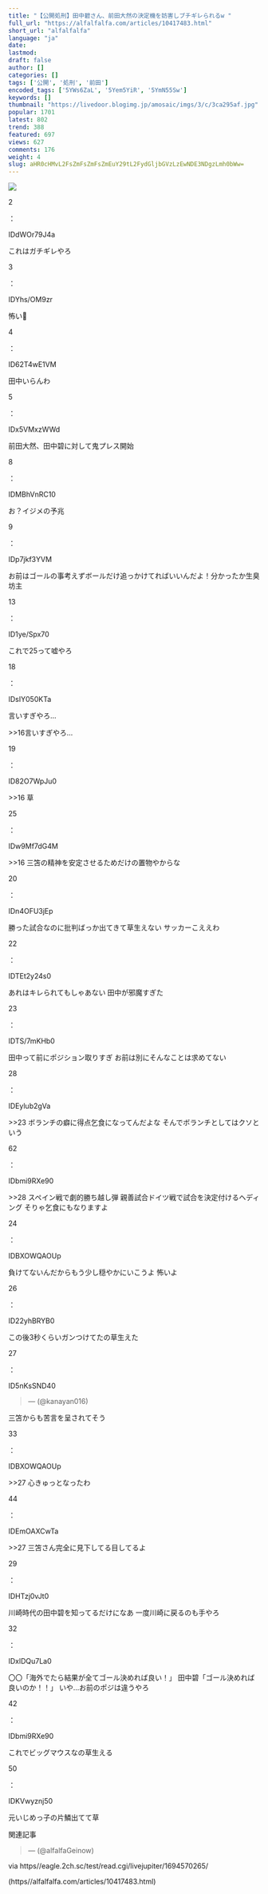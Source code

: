 ```yaml
---
title: "【公開処刑】田中碧さん、前田大然の決定機を妨害しブチギレられるw "
full_url: "https://alfalfalfa.com/articles/10417483.html"
short_url: "alfalfalfa"
language: "ja"
date: 
lastmod: 
draft: false
author: []
categories: []
tags: ['公開', '処刑', '前田']
encoded_tags: ['5YWs6ZaL', '5Yem5YiR', '5YmN55Sw']
keywords: []
thumbnail: "https://livedoor.blogimg.jp/amosaic/imgs/3/c/3ca295af.jpg"
popular: 1701
latest: 802
trend: 388
featured: 697
views: 627
comments: 176
weight: 4
slug: aHR0cHMvL2FsZmFsZmFsZmEuY29tL2FydGljbGVzLzEwNDE3NDgzLmh0bWw=
---
```


![](https://livedoor.blogimg.jp/amosaic/imgs/3/c/3ca295af.jpg)

<div><p class='res_info'><p class='res_num'>2</p>：<p class='res_name'></p><p class='res_matome'><p class='res_id'>IDdWOr79J4a</p></p></p> <p class='res_body'>これはガチギレやろ</p> <p class='res_info'><p class='res_num'>3</p>：<p class='res_name'></p><p class='res_matome'><p class='res_id'>IDYhs/OM9zr</p></p></p> <p class='res_body'>怖い🥺</p> <p class='res_info'><p class='res_num'>4</p>：<p class='res_name'></p><p class='res_matome'><p class='res_id'>ID62T4wE1VM</p></p></p> <p class='res_body'>田中いらんわ</p> <p class='res_info'><p class='res_num'>5</p>：<p class='res_name'></p><p class='res_matome'><p class='res_id'>IDx5VMxzWWd</p></p></p> <p class='res_body'>前田大然、田中碧に対して鬼プレス開始</p> <p class='res_info'><p class='res_num'>8</p>：<p class='res_name'></p><p class='res_matome'><p class='res_id'>IDMBhVnRC10</p></p></p> <p class='res_body'>お？イジメの予兆</p> <p class='res_info'><p class='res_num'>9</p>：<p class='res_name'></p><p class='res_matome'><p class='res_id'>IDp7jkf3YVM</p></p></p> <p class='res_body'>お前はゴールの事考えずボールだけ追っかけてればいいんだよ！分かったか生臭坊主</p> <p class='res_info'><p class='res_num'>13</p>：<p class='res_name'></p><p class='res_matome'><p class='res_id'>ID1ye/Spx70</p></p></p> <p class='res_body'>これで25って嘘やろ</p> <p class='res_info'><p class='res_num'>18</p>：<p class='res_name'></p><p class='res_matome'><p class='res_id'>IDsIY050KTa</p></p></p> 言いすぎやろ… <p class='in_ads'></p> <p>>>16言いすぎやろ…</p> <p class='res_info'><p class='res_num'>19</p>：<p class='res_name'></p><p class='res_matome'><p class='res_id'>ID82O7WpJu0</p></p></p> <p class='res_body_r2'>>>16 草</p> <p class='res_info'><p class='res_num'>25</p>：<p class='res_name'></p><p class='res_matome'><p class='res_id'>IDw9Mf7dG4M</p></p></p> <p class='res_body_r2'>>>16 三笘の精神を安定させるためだけの置物やからな</p> <p class='res_info'><p class='res_num'>20</p>：<p class='res_name'></p><p class='res_matome'><p class='res_id'>IDn4OFU3jEp</p></p></p> <p class='res_body'>勝った試合なのに批判ばっか出てきて草生えない サッカーこええわ</p> <p class='res_info'><p class='res_num'>22</p>：<p class='res_name'></p><p class='res_matome'><p class='res_id'>IDTEt2y24s0</p></p></p> <p class='res_body'>あれはキレられてもしゃあない 田中が邪魔すぎた</p> <p class='res_info'><p class='res_num'>23</p>：<p class='res_name'></p><p class='res_matome'><p class='res_id'>IDTS/7mKHb0</p></p></p> <p class='res_body_r1'>田中って前にポジション取りすぎ お前は別にそんなことは求めてない</p> <p class='res_info'><p class='res_num'>28</p>：<p class='res_name'></p><p class='res_matome'><p class='res_id'>IDEylub2gVa</p></p></p> <p class='res_body_r2'>>>23 ボランチの癖に得点乞食になってんだよな そんでボランチとしてはクソという</p> <p class='res_info'><p class='res_num'>62</p>：<p class='res_name'></p><p class='res_matome'><p class='res_id'>IDbmi9RXe90</p></p></p> <p class='res_body_r2'>>>28 スペイン戦で劇的勝ち越し弾 親善試合ドイツ戦で試合を決定付けるヘディング そりゃ乞食にもなりますよ</p> <p class='res_info'><p class='res_num'>24</p>：<p class='res_name'></p><p class='res_matome'><p class='res_id'>IDBXOWQAOUp</p></p></p> <p class='res_body'>負けてないんだからもう少し穏やかにいこうよ 怖いよ</p> <p class='res_info'><p class='res_num'>26</p>：<p class='res_name'></p><p class='res_matome'><p class='res_id'>ID22yhBRYB0</p></p></p> <p class='res_body'>この後3秒くらいガンつけてたの草生えた</p> <p class='res_info'><p class='res_num'>27</p>：<p class='res_name'></p><p class='res_matome'><p class='res_id'>ID5nKsSND40</p></p></p> <blockquote class='twitter-tweet'><p lang='ja' dir='ltr'></p> — (@kanayan016) <a href='https//twitter.com/kanayan016/status/1701604032052387993'></a></blockquote><p>三笘からも苦言を呈されてそう</p> <p class='res_info'><p class='res_num'>33</p>：<p class='res_name'></p><p class='res_matome'><p class='res_id'>IDBXOWQAOUp</p></p></p> <p class='res_body_r2'>>>27 心きゅっとなったわ</p> <p class='res_info'><p class='res_num'>44</p>：<p class='res_name'></p><p class='res_matome'><p class='res_id'>IDEmOAXCwTa</p></p></p> <p class='res_body_r2'>>>27 三笘さん完全に見下してる目してるよ</p> <p class='res_info'><p class='res_num'>29</p>：<p class='res_name'></p><p class='res_matome'><p class='res_id'>IDHTzj0vJt0</p></p></p> <p class='res_body'>川崎時代の田中碧を知ってるだけになあ 一度川崎に戻るのも手やろ</p> <p class='res_info'><p class='res_num'>32</p>：<p class='res_name'></p><p class='res_matome'><p class='res_id'>IDxlDQu7La0</p></p></p> <p class='res_body'>〇〇「海外でたら結果が全てゴール決めれば良い！」 田中碧「ゴール決めれば良いのか！！」 いや...お前のポジは違うやろ</p> <p class='res_info'><p class='res_num'>42</p>：<p class='res_name'></p><p class='res_matome'><p class='res_id'>IDbmi9RXe90</p></p></p> <p class='in_ads'></p> <p>これでビッグマウスなの草生える</p> <p class='res_info'><p class='res_num'>50</p>：<p class='res_name'></p><p class='res_matome'><p class='res_id'>IDKVwyznj50</p></p></p> <p class='res_body'>元いじめっ子の片鱗出てて草</p> <p id='related-title'>関連記事</p> <p class='in_ads'></p><blockquote class='twitter-tweet'><p lang='und' dir='ltr'></p> — (@alfalfaGeinow) <a href='https//twitter.com/alfalfaGeinow/status/1701891476433903891/'></a></blockquote><p class='via'>via https//eagle.2ch.sc/test/read.cgi/livejupiter/1694570265/</p> </div>

(https//alfalfalfa.com/articles/10417483.html)
